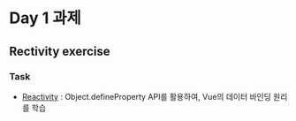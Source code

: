 # Day 1 과제

## Rectivity exercise

### Task
- [Reactivity](https://cometdev.github.io/vue-camp/1_essentials/tutorials/12_reactivity/exercise.html) : Object.defineProperty API를 활용하여, Vue의 데이터 바인딩 원리를 학습